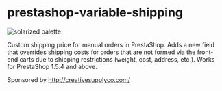 prestashop-variable-shipping
============================

![solarized palette](https://github.com/soulseekah/prestashop-variable-shipping/raw/master/screenshot.png)

Custom shipping price for manual orders in PrestaShop. Adds a new field that overrides shipping costs for orders that are not formed via the front-end carts due to shipping restrictions (weight, cost, address, etc.). Works for PrestaShop 1.5.4 and above.

Sponsored by http://creativesupplyco.com/
